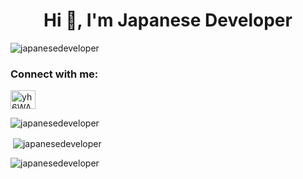 <h1 align="center">Hi 👋, I'm Japanese Developer</h1>
<p align="left"> <img src="https://komarev.com/ghpvc/?username=japanesedeveloper&label=Profile%20views&color=0e75b6&style=flat" alt="japanesedeveloper" /> </p>

<h3 align="left">Connect with me:</h3>
<p align="left">
<a href="https://discord.gg/yh6WAKBTVB" target="blank"><img align="center" src="https://raw.githubusercontent.com/rahuldkjain/github-profile-readme-generator/master/src/images/icons/Social/discord.svg" alt="yh6WAKBTVB" height="30" width="40" /></a>
</p>

<p><img align="center" src="https://github-readme-streak-stats.herokuapp.com/?user=japanesedeveloper&" alt="japanesedeveloper" /></p>

<p>&nbsp;<img align="center" src="https://github-readme-stats.vercel.app/api?username=japanesedeveloper&show_icons=true&locale=en" alt="japanesedeveloper" /></p>

<p><img align="center" src="https://github-readme-stats.vercel.app/api/top-langs?username=japanesedeveloper&show_icons=true&locale=en&layout=compact" alt="japanesedeveloper" /></p>
